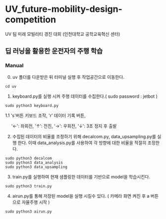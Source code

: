 # UV_future-mobility-design-competition
UV 팀 미래 모빌리티 경진 대회 (인천대학교 공학교육혁신 센터)

## 딥 러닝을 활용한 운전자의 주행 학습

### Manual
0. uv 폴더를 다운받은 뒤 터미널 실행 후 작업공간으로 이동한다.
```
cd uv
```
1. keyboard.py를 실행 시켜 주행 데이터를 수집한다.( sudo password : jetbot )
```
sudo python3 keyboard.py
```
1.1 's'버튼 키보드 조작, 'r' 데이터 기록 버튼,

&nbsp;&nbsp;&nbsp;&nbsp;&nbsp;'&#8592;': 좌회전, '&#8593;': 전진, '&#8594;': 우회전, '&#8595;': 3초 정지 후 출발 



2. 수집된 데이터의 비율를 조정하기 위해 decalcom.py, data_upsampling.py를 실행 한다. 이때 data_analysis.py를 사용하여 각 방향에 대한 비율을 적절히 조정한다.

```
sudo python3 decalcom
sudo python3 data_analysis
sudo python3 data_upsampling
```

3. train.py를 실행하여 현재 샘플링한 데이터를 기반으로 model을 학습시킨다.
```
sudo python3 train.py
```

4. airun.py를 통해 저장된 model을 실행 시킬수 있다. ( 카메라 화면 켜진 후 a 버튼으로 자율주행 시작 )
```
sudo python3 airun.py
```
